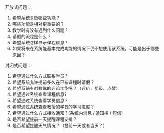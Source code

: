 开放式问题：
1.  希望系统具备哪些功能？
2.  哪些功能是相对更重要的？
3.  教学时有没有遇到什么问题？
4.  请假的流程是什么？
5.  希望系统怎样显示课程信息？
6.  如果将来在系统能基本完成功能的情况下仍不想使用该系统，可能是出于哪些原因？



封闭式问题：

1.  希望通过什么方式联系学员？
2.  希望系统允许提前多久在已有课程时请假？
3.  希望系统有对教练的评论功能吗？（评价、星级、点赞）
4.  希望通过系统查看课程信息?
5.  希望通过系统查看学员信息？
6.  希望通过系统查看教授的学员的学习进度？
7.  希望通过什么方式接收通知？(系统内消息 / 通知栏 / 短信)
8.  是否希望提前一天提醒课程安排？
9.  是否希望提醒天气情况？（提前一天或者当天？）
